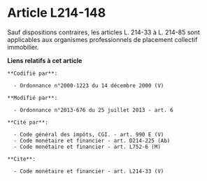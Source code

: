 # Article L214-148

Sauf dispositions contraires, les articles L. 214-33 à L. 214-85 sont applicables aux organismes professionnels de placement
collectif immobilier.

**Liens relatifs à cet article**

	**Codifié par**:

	  - Ordonnance n°2000-1223 du 14 décembre 2000 (V)

	**Modifié par**:

	  - Ordonnance n°2013-676 du 25 juillet 2013 - art. 6

	**Cité par**:

	  - Code général des impôts, CGI. - art. 990 E (V)
	  - Code monétaire et financier - art. D214-225 (Ab)
	  - Code monétaire et financier - art. L752-6 (M)

	**Cite**:

	  - Code monétaire et financier - art. L214-33 (V)
